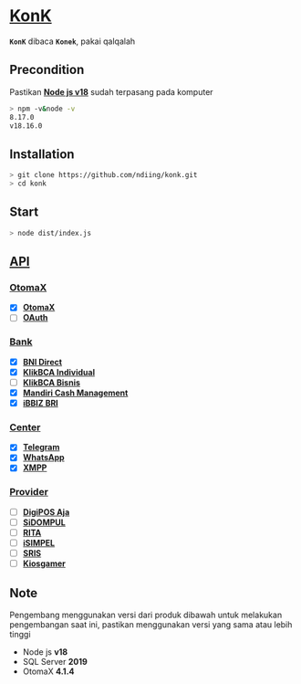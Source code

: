 # [KonK]()

**`KonK`** dibaca **`Konek`**, pakai qalqalah

## Precondition

Pastikan **[Node js v18](https://nodejs.org/dist/v18.16.1/node-v18.16.1-x64.msi)** sudah terpasang pada komputer

```bash
> npm -v&node -v
8.17.0
v18.16.0
```

## Installation

```bash
> git clone https://github.com/ndiing/konk.git
> cd konk
```

## Start

```bash
> node dist/index.js
```

## [API]()

### [OtomaX]()

-   [x] **[OtomaX](./src/api/otomax/rest.http)**
-   [ ] **[OAuth](./src/api/auth/rest.http)**

### [Bank]()

-   [x] **[BNI Direct](./src/api/bank/bnidirect.rest.http)**
-   [x] **[KlikBCA Individual](./src/api/bank/ibank.rest.http)**
-   [ ] **[KlikBCA Bisnis](./src/api/bank/klikbca.rest.http)**
-   [x] **[Mandiri Cash Management](./src/api/bank/mcm2.rest.http)**
-   [x] **[iBBIZ BRI](./src/api/bank/newbiz.rest.http)**

### [Center]()

-   [x] **[Telegram](./src/api/center/telegram.rest.http)**
-   [x] **[WhatsApp](./src/api/center/whatsapp.rest.http)**
-   [x] **[XMPP](./src/api/center/xmpp.rest.http)**

### [Provider]()

-   [ ] **[DigiPOS Aja](./src/api/digiposaja/rest.http)**
-   [ ] **[SiDOMPUL](./src/api/sidompul/rest.http)**
-   [ ] **[RITA](./src/api/rita/rest.http)**
-   [ ] **[iSIMPEL](./src/api/isimpel/rest.http)**
-   [ ] **[SRIS](./src/api/sris/rest.http)**
-   [ ] **[Kiosgamer](./src/api/kiosgamer/rest.http)**

## Note

Pengembang menggunakan versi dari produk dibawah untuk melakukan pengembangan saat ini, pastikan menggunakan versi yang sama atau lebih tinggi

-   Node js **v18**
-   SQL Server **2019**
-   OtomaX **4.1.4**
